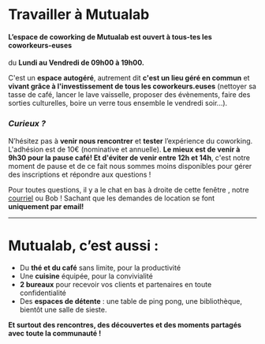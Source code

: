 # Travailler à Mutualab 
#### L’espace de coworking de Mutualab est ouvert à tous-tes les coworkeurs-euses
du **Lundi au Vendredi de 09h00 à 19h00.**

C'est un **espace autogéré**, autrement dit **c'est un lieu géré en commun** et **vivant grâce à l'investissement de tous les coworkeurs.euses** (nettoyer sa tasse de café, lancer le lave vaisselle, proposer des évènements, faire des sorties culturelles, boire un verre tous ensemble le vendredi soir...). 

### _Curieux ?_

N’hésitez pas à **venir nous rencontrer** et **tester** l’expérience du coworking. L'adhésion est de 10€ (nominative et annuelle). 
**Le mieux est de venir à 9h30 pour la pause café! Et d'éviter de venir entre 12h et 14h**, c'est notre moment de pause et de ce fait nous sommes moins disponibles pour gérer des inscriptions et répondre aux questions !

Pour toutes questions, il y a le chat en bas à droite de cette fenêtre , notre [courriel](mailto:mutualab@coworkinglille.com) ou Bob !
Sachant que les demandes de location se font **uniquement par email!** 

 ---
# Mutualab, c’est aussi :
*   Du **thé et du café** sans limite, pour la productivité
*   Une **cuisine** équipée, pour la convivialité
*   **2 bureaux** pour recevoir vos clients et partenaires en toute confidentialité
*   Des **espaces de détente** : une table de ping pong, une bibliothèque, bientôt une salle de sieste.

**Et surtout des rencontres, des découvertes et des moments partagés avec toute la communauté !**
